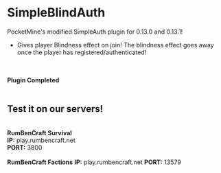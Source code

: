 # SimpleBlindAuth
PocketMine's modified SimpleAuth plugin for 0.13.0 and 0.13.1!

- Gives player Blindness effect on join! The blindness effect goes away once the player has registered/authenticated!
<br>
<br>
<b>Plugin Completed</b>
<br>
<br>
<b> <h2>Test it on our servers!</h2>
<br>
RumBenCraft Survival</h>
<br>
IP:</b> play.rumbencraft.net
<br>
<b>PORT:</b> 3800
<br>
<br>
<b>RumBenCraft Factions</b>
<b>IP:</b> play.rumbencraft.net
<b>PORT:</b> 13579
